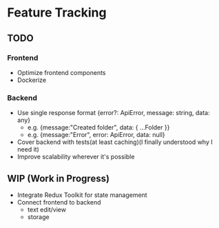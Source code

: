 # Feature Tracking

## TODO

### Frontend

- Optimize frontend components
- Dockerize

### Backend

- Use single response format {error?: ApiError, message: string, data: any}
  - e.g. {message:"Created folder", data: { ...Folder }}
  - e.g. {message:"Error", error: ApiError, data: null}
- Cover backend with tests(at least caching)(I finally understood why I need it)
- Improve scalability wherever it's possible

## WIP (Work in Progress)

- Integrate Redux Toolkit for state management
- Connect frontend to backend
  - text edit/view
  - storage

